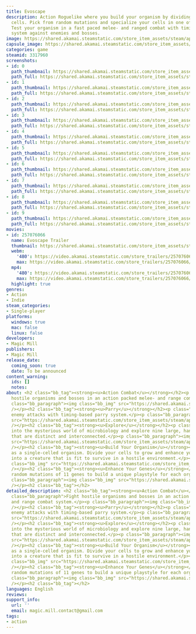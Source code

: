 ```yaml
---
title: Evoscape
description: Action Roguelike where you build your organism by dividing and placing
  cells. Pick from random mutations and specialize your cells in one of 11 genes.
  Test your organism in a fast paced melee- and ranged combat with timing-based parry
  system against enemies and bosses.
image: https://shared.akamai.steamstatic.com/store_item_assets/steam/apps/3317960/header.jpg?t=1733745696
capsule_image: https://shared.akamai.steamstatic.com/store_item_assets/steam/apps/3317960/720ac680e1f5183c03a55de5d10a1f4c980f5702/capsule_231x87.jpg?t=1733745696
categories: game
steamid: 3317960
screenshots:
- id: 0
  path_thumbnail: https://shared.akamai.steamstatic.com/store_item_assets/steam/apps/3317960/ss_af9a569a4ac92673c5e29c40a25f7cc772fd59bb.600x338.jpg?t=1733745696
  path_full: https://shared.akamai.steamstatic.com/store_item_assets/steam/apps/3317960/ss_af9a569a4ac92673c5e29c40a25f7cc772fd59bb.1920x1080.jpg?t=1733745696
- id: 1
  path_thumbnail: https://shared.akamai.steamstatic.com/store_item_assets/steam/apps/3317960/ss_3125bc95eec9322db71080db2e6c3a8e4846254b.600x338.jpg?t=1733745696
  path_full: https://shared.akamai.steamstatic.com/store_item_assets/steam/apps/3317960/ss_3125bc95eec9322db71080db2e6c3a8e4846254b.1920x1080.jpg?t=1733745696
- id: 2
  path_thumbnail: https://shared.akamai.steamstatic.com/store_item_assets/steam/apps/3317960/ss_d752e60bfe5b8d5a394e1c1e86d4821b7420620a.600x338.jpg?t=1733745696
  path_full: https://shared.akamai.steamstatic.com/store_item_assets/steam/apps/3317960/ss_d752e60bfe5b8d5a394e1c1e86d4821b7420620a.1920x1080.jpg?t=1733745696
- id: 3
  path_thumbnail: https://shared.akamai.steamstatic.com/store_item_assets/steam/apps/3317960/ss_83d9a632f8a8809b82fc60add0f457b012adc1a5.600x338.jpg?t=1733745696
  path_full: https://shared.akamai.steamstatic.com/store_item_assets/steam/apps/3317960/ss_83d9a632f8a8809b82fc60add0f457b012adc1a5.1920x1080.jpg?t=1733745696
- id: 4
  path_thumbnail: https://shared.akamai.steamstatic.com/store_item_assets/steam/apps/3317960/ss_dd741b079cd3cb9e95ec5b68ae2f42c93f3f5627.600x338.jpg?t=1733745696
  path_full: https://shared.akamai.steamstatic.com/store_item_assets/steam/apps/3317960/ss_dd741b079cd3cb9e95ec5b68ae2f42c93f3f5627.1920x1080.jpg?t=1733745696
- id: 5
  path_thumbnail: https://shared.akamai.steamstatic.com/store_item_assets/steam/apps/3317960/ss_caeb2628c7d7b68e9c2ba75c6f0c23559032ef9f.600x338.jpg?t=1733745696
  path_full: https://shared.akamai.steamstatic.com/store_item_assets/steam/apps/3317960/ss_caeb2628c7d7b68e9c2ba75c6f0c23559032ef9f.1920x1080.jpg?t=1733745696
- id: 6
  path_thumbnail: https://shared.akamai.steamstatic.com/store_item_assets/steam/apps/3317960/ss_e8ee0ba3853d66547b5f67168f2eba5401f2a8be.600x338.jpg?t=1733745696
  path_full: https://shared.akamai.steamstatic.com/store_item_assets/steam/apps/3317960/ss_e8ee0ba3853d66547b5f67168f2eba5401f2a8be.1920x1080.jpg?t=1733745696
- id: 7
  path_thumbnail: https://shared.akamai.steamstatic.com/store_item_assets/steam/apps/3317960/ss_ec36fbc33f005e4b07ecbb3b604ded1366bd315b.600x338.jpg?t=1733745696
  path_full: https://shared.akamai.steamstatic.com/store_item_assets/steam/apps/3317960/ss_ec36fbc33f005e4b07ecbb3b604ded1366bd315b.1920x1080.jpg?t=1733745696
- id: 8
  path_thumbnail: https://shared.akamai.steamstatic.com/store_item_assets/steam/apps/3317960/ss_dd711b1cd03af8356e784845c205876806e4e7ca.600x338.jpg?t=1733745696
  path_full: https://shared.akamai.steamstatic.com/store_item_assets/steam/apps/3317960/ss_dd711b1cd03af8356e784845c205876806e4e7ca.1920x1080.jpg?t=1733745696
- id: 9
  path_thumbnail: https://shared.akamai.steamstatic.com/store_item_assets/steam/apps/3317960/ss_88c8a79eebcd902bb3a8844baf2cd316f7089ec2.600x338.jpg?t=1733745696
  path_full: https://shared.akamai.steamstatic.com/store_item_assets/steam/apps/3317960/ss_88c8a79eebcd902bb3a8844baf2cd316f7089ec2.1920x1080.jpg?t=1733745696
movies:
- id: 257076066
  name: Evoscape Trailer
  thumbnail: https://shared.akamai.steamstatic.com/store_item_assets/steam/apps/257076066/e06c2fd89b5d180482b181d450ff6fa3c4b0e819/movie_600x337.jpg?t=1732372720
  webm:
    '480': https://video.akamai.steamstatic.com/store_trailers/257076066/movie480_vp9.webm?t=1732372720
    max: https://video.akamai.steamstatic.com/store_trailers/257076066/movie_max_vp9.webm?t=1732372720
  mp4:
    '480': https://video.akamai.steamstatic.com/store_trailers/257076066/movie480.mp4?t=1732372720
    max: https://video.akamai.steamstatic.com/store_trailers/257076066/movie_max.mp4?t=1732372720
  highlight: true
genres:
- Action
- Indie
steam_categories:
- Single-player
platforms:
  windows: true
  mac: false
  linux: false
developers:
- Magic Mill
publishers:
- Magic Mill
release_date:
  coming_soon: true
  date: To be announced
content_warning:
  ids: []
  notes:
about: <h2 class="bb_tag"><strong><u>Action Combat</u></strong></h2><p class="bb_paragraph">Fight
  hostile organisms and bosses in an action packed melee- and range combat system.</p><p
  class="bb_paragraph"><img class="bb_img" src="https://shared.akamai.steamstatic.com/store_item_assets/steam/apps/3317960/extras/combatNEW.gif?t=1733745696"
  /></p><h2 class="bb_tag"><strong><u>Parry</u></strong></h2><p class="bb_paragraph">Counter
  enemy attacks with timing-based parry system.</p><p class="bb_paragraph"><img class="bb_img"
  src="https://shared.akamai.steamstatic.com/store_item_assets/steam/apps/3317960/extras/parryGIF.gif?t=1733745696"
  /></p><h2 class="bb_tag"><strong><u>Explore</u></strong></h2><p class="bb_paragraph">Venture
  into the mysterious world of microbiology and explore nine large, handcrafted areas,
  that are distinct and interconnected.</p><p class="bb_paragraph"><img class="bb_img"
  src="https://shared.akamai.steamstatic.com/store_item_assets/steam/apps/3317960/extras/envGIF.gif?t=1733745696"
  /></p><h2 class="bb_tag"><strong><u>Build Your Organism</u></strong></h2><p class="bb_paragraph">Start
  as a single-celled organism. Divide your cells to grow and enhance your organism
  into a creature that is fit to survive in a hostile environment.</p><p class="bb_paragraph"><img
  class="bb_img" src="https://shared.akamai.steamstatic.com/store_item_assets/steam/apps/3317960/extras/niche.png?t=1733745696"
  /></p><h2 class="bb_tag"><strong><u>Enhance Your Genes</u></strong></h2><p class="bb_paragraph">Pick
  random mutations of 11 genes to build a unique playstyle for each organism.</p><p
  class="bb_paragraph"><img class="bb_img" src="https://shared.akamai.steamstatic.com/store_item_assets/steam/apps/3317960/extras/genes.png?t=1733745696"
  /></p><h2 class="bb_tag"></h2>
detailed_description: <h2 class="bb_tag"><strong><u>Action Combat</u></strong></h2><p
  class="bb_paragraph">Fight hostile organisms and bosses in an action packed melee-
  and range combat system.</p><p class="bb_paragraph"><img class="bb_img" src="https://shared.akamai.steamstatic.com/store_item_assets/steam/apps/3317960/extras/combatNEW.gif?t=1733745696"
  /></p><h2 class="bb_tag"><strong><u>Parry</u></strong></h2><p class="bb_paragraph">Counter
  enemy attacks with timing-based parry system.</p><p class="bb_paragraph"><img class="bb_img"
  src="https://shared.akamai.steamstatic.com/store_item_assets/steam/apps/3317960/extras/parryGIF.gif?t=1733745696"
  /></p><h2 class="bb_tag"><strong><u>Explore</u></strong></h2><p class="bb_paragraph">Venture
  into the mysterious world of microbiology and explore nine large, handcrafted areas,
  that are distinct and interconnected.</p><p class="bb_paragraph"><img class="bb_img"
  src="https://shared.akamai.steamstatic.com/store_item_assets/steam/apps/3317960/extras/envGIF.gif?t=1733745696"
  /></p><h2 class="bb_tag"><strong><u>Build Your Organism</u></strong></h2><p class="bb_paragraph">Start
  as a single-celled organism. Divide your cells to grow and enhance your organism
  into a creature that is fit to survive in a hostile environment.</p><p class="bb_paragraph"><img
  class="bb_img" src="https://shared.akamai.steamstatic.com/store_item_assets/steam/apps/3317960/extras/niche.png?t=1733745696"
  /></p><h2 class="bb_tag"><strong><u>Enhance Your Genes</u></strong></h2><p class="bb_paragraph">Pick
  random mutations of 11 genes to build a unique playstyle for each organism.</p><p
  class="bb_paragraph"><img class="bb_img" src="https://shared.akamai.steamstatic.com/store_item_assets/steam/apps/3317960/extras/genes.png?t=1733745696"
  /></p><h2 class="bb_tag"></h2>
languages: English
reviews:
support_info:
  url: ''
  email: magic.mill.contact@gmail.com
tags:
- action
---
```


